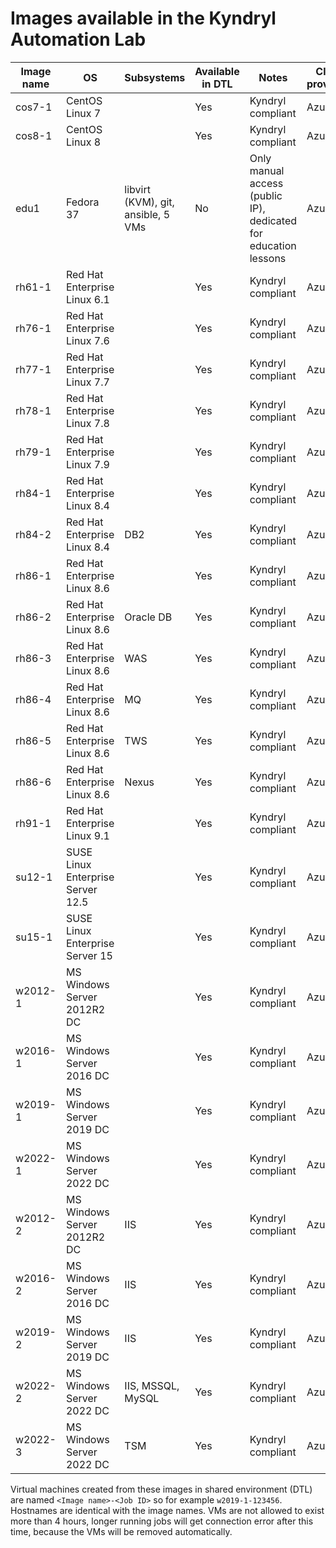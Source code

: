 # Images available in the Kyndryl Automation Lab

| Image name | OS | Subsystems | Available in DTL | Notes | Cloud providers |
|---|---|---|---|---|---|
| cos7-1 | CentOS Linux 7 | | Yes | Kyndryl compliant | Azure |
| cos8-1 | CentOS Linux 8 | | Yes | Kyndryl compliant | Azure |
| edu1 | Fedora 37 | libvirt (KVM), git, ansible, 5 VMs | No | Only manual access (public IP), dedicated for education lessons | Azure |
| rh61-1 | Red Hat Enterprise Linux 6.1 | | Yes | Kyndryl compliant | Azure |
| rh76-1 | Red Hat Enterprise Linux 7.6 | | Yes | Kyndryl compliant | Azure |
| rh77-1 | Red Hat Enterprise Linux 7.7 | | Yes | Kyndryl compliant | Azure |
| rh78-1 | Red Hat Enterprise Linux 7.8 | | Yes | Kyndryl compliant | Azure |
| rh79-1 | Red Hat Enterprise Linux 7.9 | | Yes | Kyndryl compliant | Azure |
| rh84-1 | Red Hat Enterprise Linux 8.4 | | Yes | Kyndryl compliant | Azure |
| rh84-2 | Red Hat Enterprise Linux 8.4 | DB2 | Yes | Kyndryl compliant | Azure |
| rh86-1 | Red Hat Enterprise Linux 8.6 | | Yes | Kyndryl compliant | Azure |
| rh86-2 | Red Hat Enterprise Linux 8.6 | Oracle DB | Yes | Kyndryl compliant | Azure |
| rh86-3 | Red Hat Enterprise Linux 8.6 | WAS | Yes | Kyndryl compliant | Azure |
| rh86-4 | Red Hat Enterprise Linux 8.6 | MQ | Yes | Kyndryl compliant | Azure |
| rh86-5 | Red Hat Enterprise Linux 8.6 | TWS | Yes | Kyndryl compliant | Azure |
| rh86-6 | Red Hat Enterprise Linux 8.6 | Nexus | Yes | Kyndryl compliant | Azure |
| rh91-1 | Red Hat Enterprise Linux 9.1 | | Yes | Kyndryl compliant | Azure |
| su12-1 | SUSE Linux Enterprise Server 12.5 | | Yes | Kyndryl compliant | Azure |
| su15-1 | SUSE Linux Enterprise Server 15 | | Yes | Kyndryl compliant | Azure |
| w2012-1 | MS Windows Server 2012R2 DC | | Yes | Kyndryl compliant | Azure |
| w2016-1 | MS Windows Server 2016 DC | | Yes | Kyndryl compliant | Azure |
| w2019-1 | MS Windows Server 2019 DC | | Yes | Kyndryl compliant | Azure |
| w2022-1 | MS Windows Server 2022 DC | | Yes | Kyndryl compliant | Azure |
| w2012-2 | MS Windows Server 2012R2 DC | IIS | Yes | Kyndryl compliant | Azure |
| w2016-2 | MS Windows Server 2016 DC | IIS | Yes | Kyndryl compliant | Azure |
| w2019-2 | MS Windows Server 2019 DC | IIS | Yes | Kyndryl compliant | Azure |
| w2022-2 | MS Windows Server 2022 DC | IIS, MSSQL, MySQL | Yes | Kyndryl compliant | Azure |
| w2022-3 | MS Windows Server 2022 DC | TSM | Yes | Kyndryl compliant | Azure |

Virtual machines created from these images in shared environment (DTL) are named `<Image name>-<Job ID>` so for example `w2019-1-123456`. Hostnames are identical with the image names. VMs are not allowed to exist more than 4 hours, longer running jobs will get connection error after this time, because the VMs will be removed automatically.
